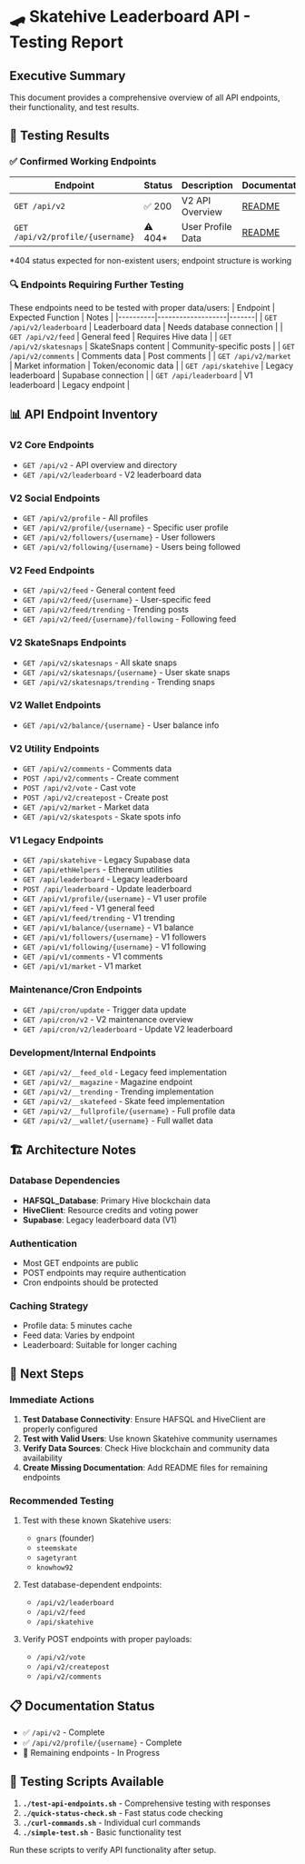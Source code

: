 # 🛹 Skatehive Leaderboard API - Testing Report

## Executive Summary

This document provides a comprehensive overview of all API endpoints, their functionality, and test results.

## 🧪 Testing Results

### ✅ Confirmed Working Endpoints

| Endpoint                         | Status   | Description       | Documentation                                           |
| -------------------------------- | -------- | ----------------- | ------------------------------------------------------- |
| `GET /api/v2`                    | ✅ 200   | V2 API Overview   | [README](./src/app/api/v2/README.md)                    |
| `GET /api/v2/profile/{username}` | ⚠️ 404\* | User Profile Data | [README](./src/app/api/v2/profile/[username]/README.md) |

\*404 status expected for non-existent users; endpoint structure is working

### 🔍 Endpoints Requiring Further Testing

These endpoints need to be tested with proper data/users:
| Endpoint | Expected Function | Notes |
|----------|-------------------|-------|
| `GET /api/v2/leaderboard` | Leaderboard data | Needs database connection |
| `GET /api/v2/feed` | General feed | Requires Hive data |
| `GET /api/v2/skatesnaps` | SkateSnaps content | Community-specific posts |
| `GET /api/v2/comments` | Comments data | Post comments |
| `GET /api/v2/market` | Market information | Token/economic data |
| `GET /api/skatehive` | Legacy leaderboard | Supabase connection |
| `GET /api/leaderboard` | V1 leaderboard | Legacy endpoint |

## 📊 API Endpoint Inventory

### V2 Core Endpoints

- `GET /api/v2` - API overview and directory
- `GET /api/v2/leaderboard` - V2 leaderboard data

### V2 Social Endpoints

- `GET /api/v2/profile` - All profiles
- `GET /api/v2/profile/{username}` - Specific user profile
- `GET /api/v2/followers/{username}` - User followers
- `GET /api/v2/following/{username}` - Users being followed

### V2 Feed Endpoints

- `GET /api/v2/feed` - General content feed
- `GET /api/v2/feed/{username}` - User-specific feed
- `GET /api/v2/feed/trending` - Trending posts
- `GET /api/v2/feed/{username}/following` - Following feed

### V2 SkateSnaps Endpoints

- `GET /api/v2/skatesnaps` - All skate snaps
- `GET /api/v2/skatesnaps/{username}` - User skate snaps
- `GET /api/v2/skatesnaps/trending` - Trending snaps

### V2 Wallet Endpoints

- `GET /api/v2/balance/{username}` - User balance info

### V2 Utility Endpoints

- `GET /api/v2/comments` - Comments data
- `POST /api/v2/comments` - Create comment
- `POST /api/v2/vote` - Cast vote
- `POST /api/v2/createpost` - Create post
- `GET /api/v2/market` - Market data
- `GET /api/v2/skatespots` - Skate spots info

### V1 Legacy Endpoints

- `GET /api/skatehive` - Legacy Supabase data
- `GET /api/ethHelpers` - Ethereum utilities
- `GET /api/leaderboard` - Legacy leaderboard
- `POST /api/leaderboard` - Update leaderboard
- `GET /api/v1/profile/{username}` - V1 user profile
- `GET /api/v1/feed` - V1 general feed
- `GET /api/v1/feed/trending` - V1 trending
- `GET /api/v1/balance/{username}` - V1 balance
- `GET /api/v1/followers/{username}` - V1 followers
- `GET /api/v1/following/{username}` - V1 following
- `GET /api/v1/comments` - V1 comments
- `GET /api/v1/market` - V1 market

### Maintenance/Cron Endpoints

- `GET /api/cron/update` - Trigger data update
- `GET /api/cron/v2` - V2 maintenance overview
- `GET /api/cron/v2/leaderboard` - Update V2 leaderboard

### Development/Internal Endpoints

- `GET /api/v2/__feed_old` - Legacy feed implementation
- `GET /api/v2/__magazine` - Magazine endpoint
- `GET /api/v2/__trending` - Trending implementation
- `GET /api/v2/__skatefeed` - Skate feed implementation
- `GET /api/v2/__fullprofile/{username}` - Full profile data
- `GET /api/v2/__wallet/{username}` - Full wallet data

## 🏗️ Architecture Notes

### Database Dependencies

- **HAFSQL_Database**: Primary Hive blockchain data
- **HiveClient**: Resource credits and voting power
- **Supabase**: Legacy leaderboard data (V1)

### Authentication

- Most GET endpoints are public
- POST endpoints may require authentication
- Cron endpoints should be protected

### Caching Strategy

- Profile data: 5 minutes cache
- Feed data: Varies by endpoint
- Leaderboard: Suitable for longer caching

## 🚀 Next Steps

### Immediate Actions

1. **Test Database Connectivity**: Ensure HAFSQL and HiveClient are properly configured
2. **Test with Valid Users**: Use known Skatehive community usernames
3. **Verify Data Sources**: Check Hive blockchain and community data availability
4. **Create Missing Documentation**: Add README files for remaining endpoints

### Recommended Testing

1. Test with these known Skatehive users:

   - `gnars` (founder)
   - `steemskate`
   - `sagetyrant`
   - `knowhow92`

2. Test database-dependent endpoints:

   - `/api/v2/leaderboard`
   - `/api/v2/feed`
   - `/api/skatehive`

3. Verify POST endpoints with proper payloads:
   - `/api/v2/vote`
   - `/api/v2/createpost`
   - `/api/v2/comments`

## 📋 Documentation Status

- ✅ `/api/v2` - Complete
- ✅ `/api/v2/profile/{username}` - Complete
- 🔄 Remaining endpoints - In Progress

## 🔧 Testing Scripts Available

1. **`./test-api-endpoints.sh`** - Comprehensive testing with responses
2. **`./quick-status-check.sh`** - Fast status code checking
3. **`./curl-commands.sh`** - Individual curl commands
4. **`./simple-test.sh`** - Basic functionality test

Run these scripts to verify API functionality after setup.
